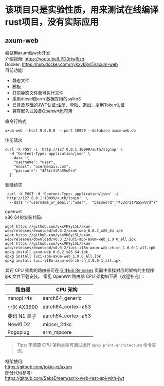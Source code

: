# 该项目只是实验性质，用来测试在线编译rust项目，没有实际应用    
## axum-web
尝试用axum做web开发    
介绍视频: https://youtu.be/LPD0rtw6jzg  
Docker: https://hub.docker.com/r/ykxvk8yl5l/axum-web   
目前功能:  
* 静态文件  
* 模板  
* 打包静态文件至可执行文件  
* 采用diesel做orm 数据库用的sqlite3  
* 已具备基础的JWT认证:注册、登陆、退出。采用Token认证  
* 兼容嵌入式设备Openwrt也可用


命令行格式   
```
axum-web --host 0.0.0.0  --port 10099 --database axum-web.db
```
注册请求
```
curl -X POST -i 'http://127.0.0.1:10099/auth/signup' \
  -H "Content-Type: application/json" \
  --data '{
    "username": "user",
    "email": "user@email.com",
    "password": "4S3cr3tPa55w0rd"
  }'
```

登陆请求
```
 curl -X POST -H 'Content-Type: application/json' -i 'http://127.0.0.1:10099/auth/login'  \
  --data '{"username_or_email":"user",  "password":"4S3cr3tPa55w0rd"}'
```

openwrt   
x86_64的安装代码:   
```
wget https://github.com/ykxVK8yL5L/axum-web/releases/download/v0.0.2/axum-web_0.0.2_x86_64.ipk
wget https://github.com/ykxVK8yL5L/axum-web/releases/download/v0.0.2/luci-app-axum-web_1.0.0_all.ipk
wget https://github.com/ykxVK8yL5L/axum-web/releases/download/v0.0.2/luci-i18n-axum-web-zh-cn_1.0.0-1_all.ipk
opkg install axum-web_0.0.2_x86_64.ipk
opkg install luci-app-axum-web_1.0.0_all.ipk
opkg install luci-i18n-axum-web-zh-cn_1.0.0-1_all.ipk
```

其它 CPU 架构的路由器可在 [GitHub Releases](https://github.com/ykxVK8yL5L/axum-web/releases) 页面中查找对应的架构的主程序 ipk 文件下载安装， 常见
OpenWrt 路由器 CPU 架构如下表（欢迎补充）：

|      路由器     |        CPU 架构       |
|----------------|----------------------|
| nanopi r4s     | aarch64_generic      |
| 小米 AX3600     | aarch64_cortex-a53  |
| 斐讯 N1 盒子    | aarch64_cortex-a53   |
| Newifi D2      | mipsel_24kc          |
| Pogoplug       | arm_mpcore           |

> Tips: 不清楚 CPU 架构类型可通过运行 `opkg print-architecture` 命令查询。




框架使用:    
https://github.com/tokio-rs/axum     
部分代码参考:   
https://github.com/SakaDream/actix-web-rest-api-with-jwt   
